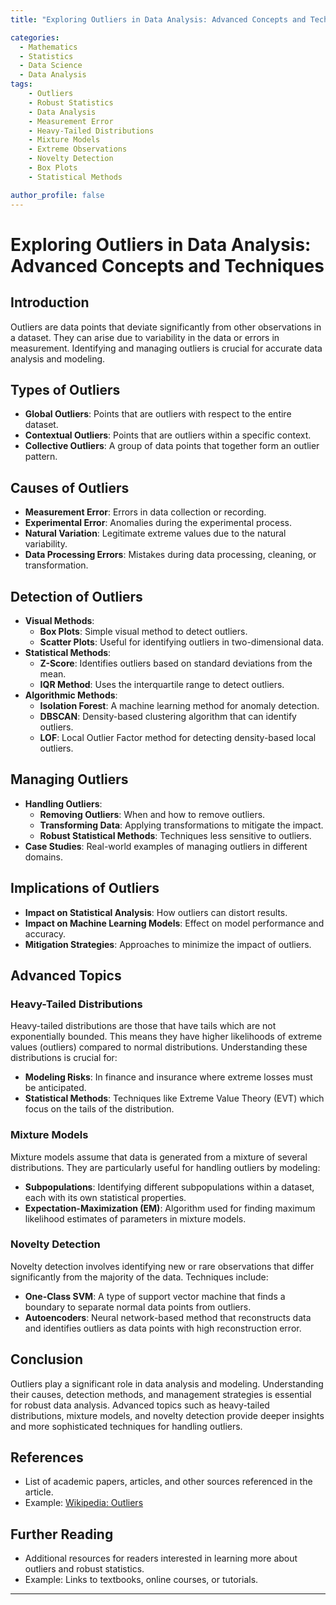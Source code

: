 ```yaml
---
title: "Exploring Outliers in Data Analysis: Advanced Concepts and Techniques"

categories:
  - Mathematics
  - Statistics
  - Data Science
  - Data Analysis
tags:
    - Outliers
    - Robust Statistics
    - Data Analysis
    - Measurement Error
    - Heavy-Tailed Distributions
    - Mixture Models
    - Extreme Observations
    - Novelty Detection
    - Box Plots
    - Statistical Methods

author_profile: false
---
```


# Exploring Outliers in Data Analysis: Advanced Concepts and Techniques

## Introduction
Outliers are data points that deviate significantly from other observations in a dataset. They can arise due to variability in the data or errors in measurement. Identifying and managing outliers is crucial for accurate data analysis and modeling.

## Types of Outliers
- **Global Outliers**: Points that are outliers with respect to the entire dataset.
- **Contextual Outliers**: Points that are outliers within a specific context.
- **Collective Outliers**: A group of data points that together form an outlier pattern.

## Causes of Outliers
- **Measurement Error**: Errors in data collection or recording.
- **Experimental Error**: Anomalies during the experimental process.
- **Natural Variation**: Legitimate extreme values due to the natural variability.
- **Data Processing Errors**: Mistakes during data processing, cleaning, or transformation.

## Detection of Outliers
- **Visual Methods**: 
  - **Box Plots**: Simple visual method to detect outliers.
  - **Scatter Plots**: Useful for identifying outliers in two-dimensional data.
- **Statistical Methods**:
  - **Z-Score**: Identifies outliers based on standard deviations from the mean.
  - **IQR Method**: Uses the interquartile range to detect outliers.
- **Algorithmic Methods**:
  - **Isolation Forest**: A machine learning method for anomaly detection.
  - **DBSCAN**: Density-based clustering algorithm that can identify outliers.
  - **LOF**: Local Outlier Factor method for detecting density-based local outliers.

## Managing Outliers
- **Handling Outliers**:
  - **Removing Outliers**: When and how to remove outliers.
  - **Transforming Data**: Applying transformations to mitigate the impact.
  - **Robust Statistical Methods**: Techniques less sensitive to outliers.
- **Case Studies**: Real-world examples of managing outliers in different domains.

## Implications of Outliers
- **Impact on Statistical Analysis**: How outliers can distort results.
- **Impact on Machine Learning Models**: Effect on model performance and accuracy.
- **Mitigation Strategies**: Approaches to minimize the impact of outliers.

## Advanced Topics

### Heavy-Tailed Distributions
Heavy-tailed distributions are those that have tails which are not exponentially bounded. This means they have higher likelihoods of extreme values (outliers) compared to normal distributions. Understanding these distributions is crucial for:
- **Modeling Risks**: In finance and insurance where extreme losses must be anticipated.
- **Statistical Methods**: Techniques like Extreme Value Theory (EVT) which focus on the tails of the distribution.

### Mixture Models
Mixture models assume that data is generated from a mixture of several distributions. They are particularly useful for handling outliers by modeling:
- **Subpopulations**: Identifying different subpopulations within a dataset, each with its own statistical properties.
- **Expectation-Maximization (EM)**: Algorithm used for finding maximum likelihood estimates of parameters in mixture models.

### Novelty Detection
Novelty detection involves identifying new or rare observations that differ significantly from the majority of the data. Techniques include:
- **One-Class SVM**: A type of support vector machine that finds a boundary to separate normal data points from outliers.
- **Autoencoders**: Neural network-based method that reconstructs data and identifies outliers as data points with high reconstruction error.

## Conclusion
Outliers play a significant role in data analysis and modeling. Understanding their causes, detection methods, and management strategies is essential for robust data analysis. Advanced topics such as heavy-tailed distributions, mixture models, and novelty detection provide deeper insights and more sophisticated techniques for handling outliers.

## References
- List of academic papers, articles, and other sources referenced in the article.
- Example: [Wikipedia: Outliers](https://en.wikipedia.org/wiki/Outlier)

## Further Reading
- Additional resources for readers interested in learning more about outliers and robust statistics.
- Example: Links to textbooks, online courses, or tutorials.

---

